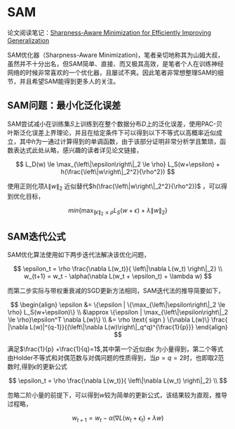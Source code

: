 # SAM

论文阅读笔记：[Sharpness-Aware Minimization for Efficiently Improving Generalization](https://paperswithcode.com/paper/sharpness-aware-minimization-for-efficiently-1)

SAM优化器（Sharpness-Aware Minimization)，笔者亲切地称其为山姆大叔，虽然并不十分出名，但SAM简单、直接、而又极其高效，是笔者个人在训练神经网络的时候非常喜欢的一个优化器，且屡试不爽。因此笔者非常想整理SAM的细节，并且希望SAM能得到更多人的关注。



## SAM问题：最小化泛化误差

SAM尝试减小在训练集$S$上训练到在整个数据分布$D$上的泛化误差，使用PAC-贝叶斯泛化误差上界理论，并且在给定条件下可以得到以下不等式以高概率近似成立，其中$h$为一通过计算得到的单调函数，由于该部分证明非常分析学且繁琐，函数表达式此处从略，感兴趣的读者详见论文链接，


$$
L_D(w) \le \max_{\left\|\epsilon\right\|_2 \le \rho} L_S(w+\epsilon) + h(\frac{\left\|w\right\|_2^2}{\rho^2})
$$



使用正则化项$\lambda \left\|w\right\|_2$ 近似替代$h(\frac{\left\|w\right\|_2^2}{\rho^2})$ ，可以得到优化目标，


$$
min \{\max_{\left\|\epsilon\right\|_2 \le \rho} L_S(w+\epsilon) + \lambda \left\|w\right\|_2\}
$$

## SAM迭代公式

SAM优化算法使用如下两步迭代法解决该优化问题，


$$
\epsilon_t = \rho \frac{\nabla L(w_t)}{ \left\|\nabla L(w_t) \right\|_2} \\
w_{t+1} = w_t - \alpha(\nabla L(w_t + \epsilon_t) + \lambda w)
$$



而第二步实际与带权重衰减的SGD更新方法相同，SAM迭代法的推导简要如下，


$$
\begin{align}
\epsilon 
&= \{\epsilon |  \{\max_{\left\|\epsilon\right\|_2 \le \rho} 
L_S(w+\epsilon)\} \\
&\approx \{\epsilon | \max_{\left\|\epsilon\right\|_2 \le \rho}\epsilon^T \nabla L(w)\} \\
&= \rho \text{ sign } \{\nabla L(w)\} \frac{
|\nabla L(w)|^{q-1}}{(\left\|\nabla L(w)\right\|_q^q)^{\frac{1}{p}}}
\end{align}
$$


满足$\frac{1}{p} +\frac{1}{q}=1$,其中第一个近似由$\epsilon$ 为小量得到，第二个等式由Holder不等式和对偶范数与对偶问题的性质得到，当$p= q=2$时，也即取2范数时,得到$\epsilon$的更新公式


$$
\epsilon_t = \rho \frac{\nabla L(w_t)}{ \left\|\nabla L(w_t) \right\|_2} \\
$$


忽略二阶小量的前提下，可以得到$w$较为简单的更新公式，该结果较为直观，推导过程略，

$$
w_{t+1} = w_t - \alpha(\nabla L(w_t + \epsilon_t) + \lambda w)
$$


